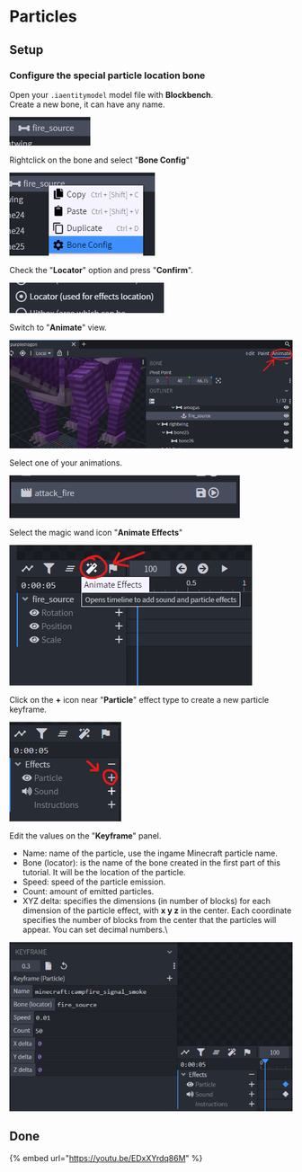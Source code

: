 # Particles

## Setup

### Configure the special particle location bone

Open your `.iaentitymodel` model file with **Blockbench**.\
Create a new bone, it can have any name.

![](<../../../../.gitbook/assets/image (56).png>)

Rightclick on the bone and select "**Bone Config**"

![](<../../../../.gitbook/assets/image (38).png>)

Check the "**Locator**" option and press "**Confirm**".

![](<../../../../.gitbook/assets/image (20).png>)

Switch to "**Animate**" view.

![](<../../../../.gitbook/assets/image (74).png>)

Select one of your animations.

![](<../../../../.gitbook/assets/image (70).png>)

Select the magic wand icon "**Animate Effects**"

![](<../../../../.gitbook/assets/image (145).png>)

Click on the **+** icon near "**Particle**" effect type to create a new particle keyframe.

![](<../../../../.gitbook/assets/image (144).png>)

Edit the values on the "**Keyframe**" panel.

* Name: name of the particle, use the ingame Minecraft particle name.
* Bone (locator): is the name of the bone created in the first part of this tutorial. It will be the location of the particle.
* Speed: speed of the particle emission.
* Count: amount of emitted particles.
* XYZ delta: specifies the dimensions (in number of blocks) for each dimension of the particle effect, with **x y z** in the center. Each coordinate specifies the number of blocks from the center that the particles will appear. You can set decimal numbers.\


![](<../../../../.gitbook/assets/image (24).png>)

## Done

{% embed url="https://youtu.be/EDxXYrdq86M" %}
